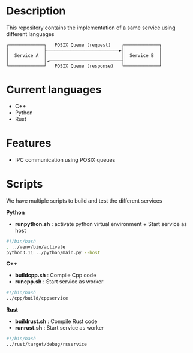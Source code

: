 # Description
This repository contains the implementation of a same service using different languages

```
┌─────────────┐   POSIX Queue (request)    ┌─────────────┐
│             ├───────────────────────────►│             │
│  Service A  │                            │  Service B  │
│             │◄───────────────────────────┤             │
└─────────────┘   POSIX Queue (response)   └─────────────┘
```

# Current languages
- C++
- Python
- Rust

# Features
- IPC communication using POSIX queues

# Scripts
We have multiple scripts to build and test the different services

**Python**
- **runpython.sh** : activate python virtual environment + Start service as host
```bash
#!/bin/bash
. ../venv/bin/activate
python3.11 ../python/main.py --host
```

**C++**
- **buildcpp.sh** : Compile Cpp code
- **runcpp.sh** : Start service as worker
```bash
#!/bin/bash
../cpp/build/cppservice
```

**Rust**
- **buildrust.sh** : Compile Rust code
- **runrust.sh** : Start service as worker
```bash
#!/bin/bash
../rust/target/debug/rsservice
```
